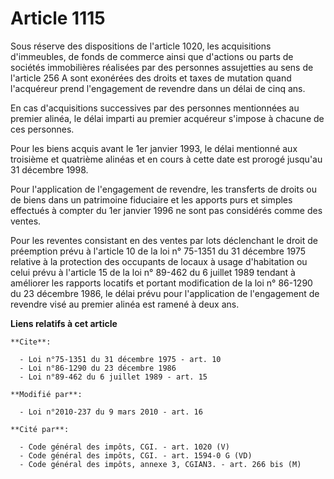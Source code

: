 # Article 1115

Sous réserve des dispositions de l'article 1020, les acquisitions d'immeubles, de fonds de commerce ainsi que d'actions ou
parts de sociétés immobilières réalisées par des personnes assujetties au sens de l'article 256 A sont exonérées des droits
et taxes de mutation quand l'acquéreur prend l'engagement de revendre dans un délai de cinq ans.

En cas d'acquisitions successives par des personnes mentionnées au premier alinéa, le délai imparti au premier acquéreur
s'impose à chacune de ces personnes.

Pour les biens acquis avant le 1er janvier 1993, le délai mentionné aux troisième et quatrième alinéas et en cours à cette
date est prorogé jusqu'au 31 décembre 1998.

Pour l'application de l'engagement de revendre, les transferts de droits ou de biens dans un patrimoine fiduciaire et les
apports purs et simples effectués à compter du 1er janvier 1996 ne sont pas considérés comme des ventes.

Pour les reventes consistant en des ventes par lots déclenchant le droit de préemption prévu à l'article 10 de la loi n°
75-1351 du 31 décembre 1975 relative à la protection des occupants de locaux à usage d'habitation ou celui prévu à l'article
15 de la loi n° 89-462 du 6 juillet 1989 tendant à améliorer les rapports locatifs et portant modification de la loi n°
86-1290 du 23 décembre 1986, le délai prévu pour l'application de l'engagement de revendre visé au premier alinéa  est ramené
à deux ans.

**Liens relatifs à cet article**

	**Cite**:

	  - Loi n°75-1351 du 31 décembre 1975 - art. 10
	  - Loi n°86-1290 du 23 décembre 1986
	  - Loi n°89-462 du 6 juillet 1989 - art. 15

	**Modifié par**:

	  - Loi n°2010-237 du 9 mars 2010 - art. 16

	**Cité par**:

	  - Code général des impôts, CGI. - art. 1020 (V)
	  - Code général des impôts, CGI. - art. 1594-0 G (VD)
	  - Code général des impôts, annexe 3, CGIAN3. - art. 266 bis (M)
